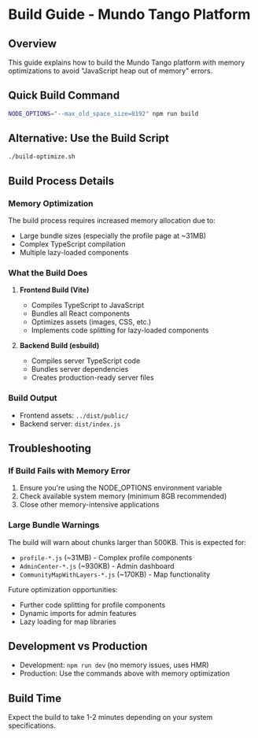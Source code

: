 # Build Guide - Mundo Tango Platform

## Overview
This guide explains how to build the Mundo Tango platform with memory optimizations to avoid "JavaScript heap out of memory" errors.

## Quick Build Command
```bash
NODE_OPTIONS="--max_old_space_size=8192" npm run build
```

## Alternative: Use the Build Script
```bash
./build-optimize.sh
```

## Build Process Details

### Memory Optimization
The build process requires increased memory allocation due to:
- Large bundle sizes (especially the profile page at ~31MB)
- Complex TypeScript compilation
- Multiple lazy-loaded components

### What the Build Does
1. **Frontend Build (Vite)**
   - Compiles TypeScript to JavaScript
   - Bundles all React components
   - Optimizes assets (images, CSS, etc.)
   - Implements code splitting for lazy-loaded components

2. **Backend Build (esbuild)**
   - Compiles server TypeScript code
   - Bundles server dependencies
   - Creates production-ready server files

### Build Output
- Frontend assets: `../dist/public/`
- Backend server: `dist/index.js`

## Troubleshooting

### If Build Fails with Memory Error
1. Ensure you're using the NODE_OPTIONS environment variable
2. Check available system memory (minimum 8GB recommended)
3. Close other memory-intensive applications

### Large Bundle Warnings
The build will warn about chunks larger than 500KB. This is expected for:
- `profile-*.js` (~31MB) - Complex profile components
- `AdminCenter-*.js` (~930KB) - Admin dashboard
- `CommunityMapWithLayers-*.js` (~170KB) - Map functionality

Future optimization opportunities:
- Further code splitting for profile components
- Dynamic imports for admin features
- Lazy loading for map libraries

## Development vs Production
- Development: `npm run dev` (no memory issues, uses HMR)
- Production: Use the commands above with memory optimization

## Build Time
Expect the build to take 1-2 minutes depending on your system specifications.